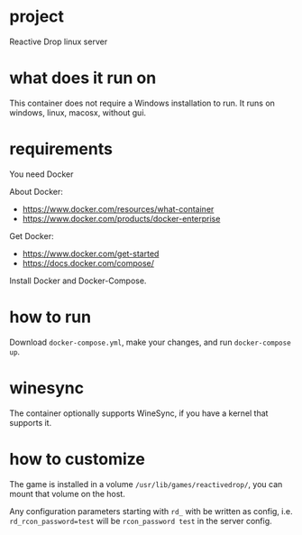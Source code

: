 # project
Reactive Drop linux server

# what does it run on
This container does not require a Windows installation to run. It runs on windows, linux, macosx, without gui.

# requirements
You need Docker

About Docker:
- https://www.docker.com/resources/what-container
- https://www.docker.com/products/docker-enterprise

Get Docker:
- https://www.docker.com/get-started
- https://docs.docker.com/compose/

Install Docker and Docker-Compose.

# how to run

Download `docker-compose.yml`, make your changes, and run `docker-compose up`. 

# winesync

The container optionally supports WineSync, if you have a kernel that supports it.

# how to customize
The game is installed in a volume `/usr/lib/games/reactivedrop/`, you can mount that volume on the host.

Any configuration parameters starting with `rd_` with be written as config, i.e. `rd_rcon_password=test` will be `rcon_password test` in the server config.
